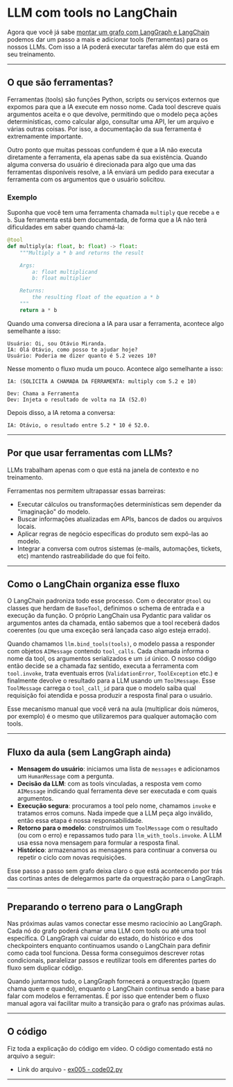 # LLM com tools no LangChain

Agora que você já sabe
[montar um grafo com LangGraph e LangChain](./004-langgraph-com-llm.md) podemos
dar um passo a mais e adicionar tools (ferramentas) para os nossos LLMs. Com
isso a IA poderá executar tarefas além do que está em seu treinamento.

---

## O que são ferramentas?

Ferramentas (tools) são funções Python, scripts ou serviços externos que expomos
para que a IA execute em nosso nome. Cada tool descreve quais argumentos aceita
e o que devolve, permitindo que o modelo peça ações determinísticas, como
calcular algo, consultar uma API, ler um arquivo e várias outras coisas. Por
isso, a documentação da sua ferramenta é extremamente importante.

Outro ponto que muitas pessoas confundem é que a IA não executa diretamente a
ferramenta, ela apenas sabe da sua existência. Quando alguma conversa do usuário
é direcionada para algo que uma das ferramentas disponíveis resolve, a IA
enviará um pedido para executar a ferramenta com os argumentos que o usuário
solicitou.

### Exemplo

Suponha que você tem uma ferramenta chamada `multiply` que recebe `a` e `b`. Sua
ferramenta está bem documentada, de forma que a IA não terá dificuldades em
saber quando chamá-la:

```python
@tool
def multiply(a: float, b: float) -> float:
    """Multiply a * b and returns the result

    Args:
        a: float multiplicand
        b: float multiplier

    Returns:
        the resulting float of the equation a * b
    """
    return a * b
```

Quando uma conversa direciona a IA para usar a ferramenta, acontece algo
semelhante a isso:

```text
Usuário: Oi, sou Otávio Miranda.
IA: Olá Otávio, como posso te ajudar hoje?
Usuário: Poderia me dizer quanto é 5.2 vezes 10?
```

Nesse momento o fluxo muda um pouco. Acontece algo semelhante a isso:

```text
IA: (SOLICITA A CHAMADA DA FERRAMENTA: multiply com 5.2 e 10)

Dev: Chama a Ferramenta
Dev: Injeta o resultado de volta na IA (52.0)
```

Depois disso, a IA retoma a conversa:

```text
IA: Otávio, o resultado entre 5.2 * 10 é 52.0.
```

---

## Por que usar ferramentas com LLMs?

LLMs trabalham apenas com o que está na janela de contexto e no treinamento.

Ferramentas nos permitem ultrapassar essas barreiras:

- Executar cálculos ou transformações determinísticas sem depender da
  "imaginação" do modelo.
- Buscar informações atualizadas em APIs, bancos de dados ou arquivos locais.
- Aplicar regras de negócio específicas do produto sem expô-las ao modelo.
- Integrar a conversa com outros sistemas (e-mails, automações, tickets, etc)
  mantendo rastreabilidade do que foi feito.

---

## Como o LangChain organiza esse fluxo

O LangChain padroniza todo esse processo. Com o decorator `@tool` ou classes que
herdam de `BaseTool`, definimos o schema de entrada e a execução da função. O
próprio LangChain usa Pydantic para validar os argumentos antes da chamada,
então sabemos que a tool receberá dados coerentes (ou que uma exceção será
lançada caso algo esteja errado).

Quando chamamos `llm.bind_tools(tools)`, o modelo passa a responder com objetos
`AIMessage` contendo `tool_calls`. Cada chamada informa o nome da tool, os
argumentos serializados e um `id` único. O nosso código então decide se a
chamada faz sentido, executa a ferramenta com `tool.invoke`, trata eventuais
erros (`ValidationError`, `ToolException` etc.) e finalmente devolve o resultado
para a LLM usando um `ToolMessage`. Esse `ToolMessage` carrega o `tool_call_id`
para que o modelo saiba qual requisição foi atendida e possa produzir a resposta
final para o usuário.

Esse mecanismo manual que você verá na aula (multiplicar dois números, por
exemplo) é o mesmo que utilizaremos para qualquer automação com tools.

---

## Fluxo da aula (sem LangGraph ainda)

- **Mensagem do usuário**: iniciamos uma lista de `messages` e adicionamos um
  `HumanMessage` com a pergunta.
- **Decisão da LLM**: com as tools vinculadas, a resposta vem como `AIMessage`
  indicando qual ferramenta deve ser executada e com quais argumentos.
- **Execução segura**: procuramos a tool pelo nome, chamamos `invoke` e tratamos
  erros comuns. Nada impede que a LLM peça algo inválido, então essa etapa é
  nossa responsabilidade.
- **Retorno para o modelo**: construímos um `ToolMessage` com o resultado (ou
  com o erro) e repassamos tudo para `llm_with_tools.invoke`. A LLM usa essa
  nova mensagem para formular a resposta final.
- **Histórico**: armazenamos as mensagens para continuar a conversa ou repetir o
  ciclo com novas requisições.

Esse passo a passo sem grafo deixa claro o que está acontecendo por trás das
cortinas antes de delegarmos parte da orquestração para o LangGraph.

---

## Preparando o terreno para o LangGraph

Nas próximas aulas vamos conectar esse mesmo raciocínio ao LangGraph. Cada nó do
grafo poderá chamar uma LLM com tools ou até uma tool específica. O LangGraph
vai cuidar do estado, do histórico e dos checkpointers enquanto continuamos
usando o LangChain para definir como cada tool funciona. Dessa forma conseguimos
descrever rotas condicionais, paralelizar passos e reutilizar tools em
diferentes partes do fluxo sem duplicar código.

Quando juntarmos tudo, o LangGraph fornecerá a orquestração (quem chama quem e
quando), enquanto o LangChain continua sendo a base para falar com modelos e
ferramentas. É por isso que entender bem o fluxo manual agora vai facilitar
muito a transição para o grafo nas próximas aulas.

---

## O código

Fiz toda a explicação do código em vídeo. O código comentado está no arquivo a
seguir:

- Link do arquivo - [ex005 - code02.py](../src/examples/ex005/code01.py)

---
